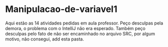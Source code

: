 # Manipulacao-de-variavel1
Aqui estão as 14 atividades pedidas em aula professor. 
Peço desculpas pela demora, o problema com o IntelliJ não era esperado. 
Também peço desculpas pelo fato de não ser encaminhado no arquivo SRC, por algum motivo, não consegui, add esta pasta. 
